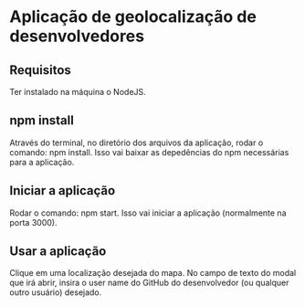 # Aplicação de geolocalização de desenvolvedores
## Requisitos
Ter instalado na máquina o NodeJS.
## npm install
Através do terminal, no diretório dos arquivos da aplicação, rodar o comando: npm install. Isso vai baixar as depedências do npm necessárias para a aplicação.
## Iniciar a aplicação
Rodar o comando: npm start. Isso vai iniciar a aplicação (normalmente na porta 3000).
## Usar a aplicação
Clique em uma localização desejada do mapa. No campo de texto do modal que irá abrir, insira o user name do GitHub do desenvolvedor (ou qualquer outro usuário) desejado.
